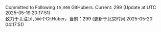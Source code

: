 Committed to Following `10,000` GitHubers. Current: <!-- FOLLOWING_COUNT -->299<!-- FOLLOWING_COUNT --> (Update at UTC <!-- LAST_UPDATED -->2025-05-19 20:17:51<!-- LAST_UPDATED -->)<br>
致力于关注`10,000`个GitHuber。当前：<!-- FOLLOWING_COUNT -->299<!-- FOLLOWING_COUNT --> (更新于北京时间 <!-- LAST_UPDATED_CST -->2025-05-20 04:17:51<!-- LAST_UPDATED_CST -->)
